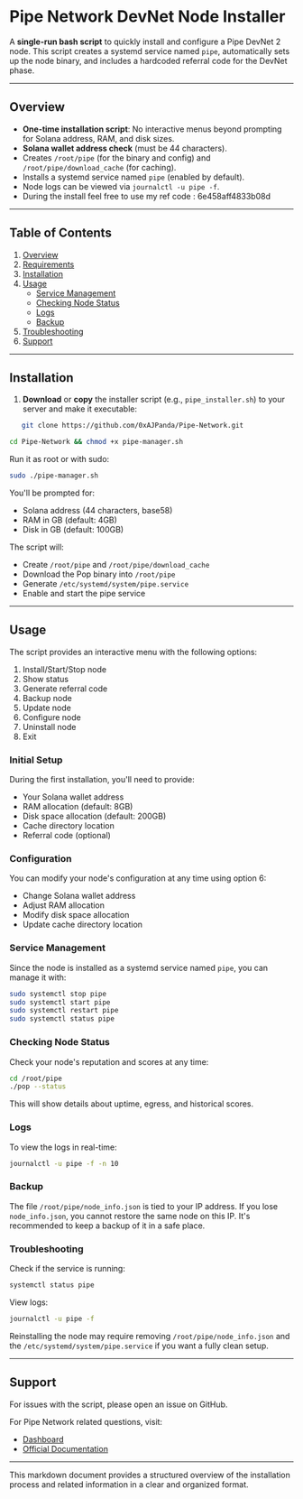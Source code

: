 # Pipe Network DevNet Node Installer

A **single-run bash script** to quickly install and configure a Pipe DevNet 2 node. This script creates a systemd service named `pipe`, automatically sets up the node binary, and includes a hardcoded referral code for the DevNet phase.

---

## Overview

- **One-time installation script**: No interactive menus beyond prompting for Solana address, RAM, and disk sizes.
- **Solana wallet address check** (must be 44 characters).
- Creates `/root/pipe` (for the binary and config) and `/root/pipe/download_cache` (for caching).
- Installs a systemd service named `pipe` (enabled by default).
- Node logs can be viewed via `journalctl -u pipe -f`.
- During the install feel free to use my ref code : 6e458aff4833b08d

---

## Table of Contents

1. [Overview](#overview)
2. [Requirements](#requirements)
3. [Installation](#installation)
4. [Usage](#usage)
   - [Service Management](#service-management)
   - [Checking Node Status](#checking-node-status)
   - [Logs](#logs)
   - [Backup](#backup)
5. [Troubleshooting](#troubleshooting)
6. [Support](#support)

---

## Installation

1. **Download** or **copy** the installer script (e.g., `pipe_installer.sh`) to your server and make it executable:

```bash
   git clone https://github.com/0xAJPanda/Pipe-Network.git
```

```bash
cd Pipe-Network && chmod +x pipe-manager.sh
```

Run it as root or with sudo:

```bash
sudo ./pipe-manager.sh
```

You'll be prompted for:

- Solana address (44 characters, base58)
- RAM in GB (default: 4GB)
- Disk in GB (default: 100GB)

The script will:

- Create `/root/pipe` and `/root/pipe/download_cache`
- Download the Pop binary into `/root/pipe`
- Generate `/etc/systemd/system/pipe.service`
- Enable and start the pipe service

---

## Usage

The script provides an interactive menu with the following options:

1. Install/Start/Stop node
2. Show status
3. Generate referral code
4. Backup node
5. Update node
6. Configure node
7. Uninstall node
8. Exit

### Initial Setup

During the first installation, you'll need to provide:

- Your Solana wallet address
- RAM allocation (default: 8GB)
- Disk space allocation (default: 200GB)
- Cache directory location
- Referral code (optional)

### Configuration

You can modify your node's configuration at any time using option 6:

- Change Solana wallet address
- Adjust RAM allocation
- Modify disk space allocation
- Update cache directory location

### Service Management

Since the node is installed as a systemd service named `pipe`, you can manage it with:

```bash
sudo systemctl stop pipe
sudo systemctl start pipe
sudo systemctl restart pipe
sudo systemctl status pipe
```

### Checking Node Status

Check your node's reputation and scores at any time:

```bash
cd /root/pipe
./pop --status
```

This will show details about uptime, egress, and historical scores.

### Logs

To view the logs in real-time:

```bash
journalctl -u pipe -f -n 10
```

### Backup

The file `/root/pipe/node_info.json` is tied to your IP address. If you lose `node_info.json`, you cannot restore the same node on this IP. It's recommended to keep a backup of it in a safe place.

### Troubleshooting

Check if the service is running:

```bash
systemctl status pipe
```

View logs:

```bash
journalctl -u pipe -f
```

Reinstalling the node may require removing `/root/pipe/node_info.json` and the `/etc/systemd/system/pipe.service` if you want a fully clean setup.

---

## Support

For issues with the script, please open an issue on GitHub.

For Pipe Network related questions, visit:

- [Dashboard](https://dashboard.pipenetwork.com/node-lookup)
- [Official Documentation](https://docs.pipenetwork.com)

---

This markdown document provides a structured overview of the installation process and related information in a clear and organized format.
